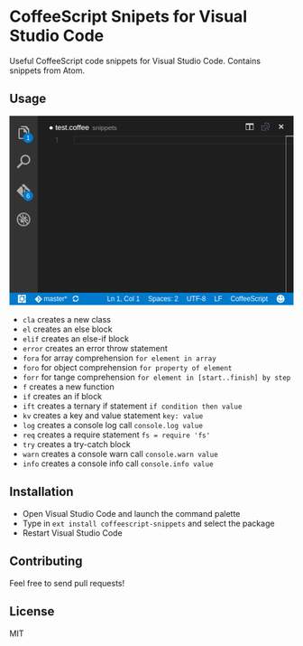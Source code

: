 # CoffeeScript Snipets for Visual Studio Code
Useful CoffeeScript code snippets for Visual Studio Code.
Contains snippets from Atom.

## Usage

![CoffeeScript snippets in action](images/screen.gif)

- `cla` creates a new class
- `el` creates an else block
- `elif` creates an else-if block
- `error` creates an error throw statement
- `fora` for array comprehension `for element in array`
- `foro` for object comprehension `for property of element`
- `forr` for tange comprehension `for element in [start..finish] by step`
- `f` creates a new function
- `if` creates an if block
- `ift` creates a ternary if statement `if condition then value`
- `kv` creates a key and value statement `key: value`
- `log` creates a console log call `console.log value`
- `req` creates a require statement `fs = require 'fs'`
- `try` creates a try-catch block
- `warn` creates a console warn call `console.warn value`
- `info` creates a console info call `console.info value`

## Installation
- Open Visual Studio Code and launch the command palette
- Type in `ext install coffeescript-snippets` and select the package
- Restart Visual Studio Code

## Contributing
Feel free to send pull requests!

## License
MIT
